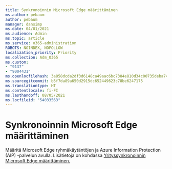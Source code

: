 ```yaml
---
title: Synkronoinnin Microsoft Edge määrittäminen
ms.author: pebaum
author: pebaum
manager: dansimp
ms.date: 04/01/2021
ms.audience: Admin
ms.topic: article
ms.service: o365-administration
ROBOTS: NOINDEX, NOFOLLOW
localization_priority: Priority
ms.collection: Adm_O365
ms.custom:
- "9137"
- "9004431"
ms.openlocfilehash: 3a858dcda2df3d6148ca49aac6bc7384e810d34c00735deba74dfe9dd31f5656
ms.sourcegitcommit: b5f7da89a650d2915dc652449623c78be6247175
ms.translationtype: HT
ms.contentlocale: fi-FI
ms.lasthandoff: 08/05/2021
ms.locfileid: "54033563"
---
```

# <a name="configure-microsoft-edge-sync"></a>Synkronoinnin Microsoft Edge määrittäminen

Määritä Microsoft Edge ryhmäkäytäntöjen ja Azure Information Protection (AIP) -palvelun avulla. Lisätietoja on kohdassa [Yrityssynkronoinnin Microsoft Edge määrittäminen.](https://docs.microsoft.com/deployedge/microsoft-edge-enterprise-sync)